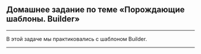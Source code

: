 ## Домашнее задание по теме «Порождающие шаблоны. Builder»
___

В этой задаче мы практиковались с шаблоном Builder.
***